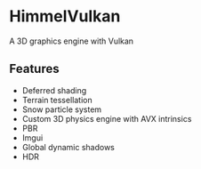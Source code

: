 # HimmelVulkan
A 3D graphics engine with Vulkan

## Features
- Deferred shading
- Terrain tessellation
- Snow particle system
- Custom 3D physics engine with AVX intrinsics
- PBR
- Imgui
- Global dynamic shadows
- HDR
